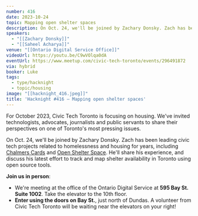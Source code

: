 ```yaml
---
number: 416
date: 2023-10-24
topic: Mapping open shelter spaces
description: On Oct. 24, we'll be joined by Zachary Donsky. Zach has been leading civic tech projects related to homelessness and housing for years, including [Chalmers Cards](https://www.chalmerscards.com/) and [Open Shelter Space](https://openshelter.space/). He'll share his experience, and discuss his latest effort to track and map shelter availability in Toronto using open source tools.
speakers:
  - "[[Zachary Donsky]]"
  - "[[Saheel Acharya]]"
venue: "[[Ontario Digital Service Office]]"
videoUrl: https://youtu.be/C9wVOlqa0dA
eventUrl: https://www.meetup.com/civic-tech-toronto/events/296491872
via: hybrid
booker: Luke
tags:
  - type/hacknight
  - topic/housing
image: "[[hacknight_416.jpeg]]"
title: 'Hacknight #416 – Mapping open shelter spaces'
---
```

For October 2023, Civic Tech Toronto is focusing on housing. We've invited technologists, advocates, journalists and public servants to share their perspectives on one of Toronto's most pressing issues.

On Oct. 24, we'll be joined by Zachary Donsky. Zach has been leading civic tech projects related to homelessness and housing for years, including [Chalmers Cards](https://www.chalmerscards.com/) and [Open Shelter Space](https://openshelter.space/). He'll share his experience, and discuss his latest effort to track and map shelter availability in Toronto using open source tools.

**Join us in person**:

* We're meeting at the office of the Ontario Digital Service at **595 Bay St. Suite 1002**. Take the elevator to the 10th floor.
* **Enter using the doors on Bay St.**, just north of Dundas. A volunteer from Civic Tech Toronto will be waiting near the elevators on your right!
